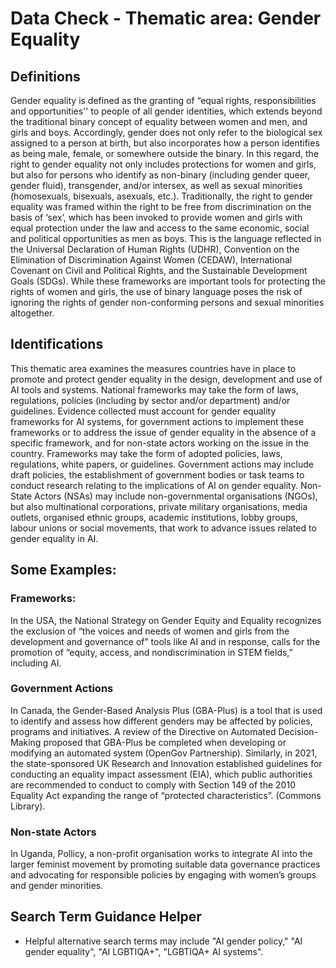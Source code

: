 
# Data Check - Thematic area: Gender Equality

## Definitions

Gender equality is defined as the granting of “equal rights, responsibilities and opportunities'' to people of all gender identities, which extends beyond the traditional binary concept of equality between women and men, and girls and boys. Accordingly, gender does not only refer to the biological sex assigned to a person at birth, but also incorporates how a person identifies as being male, female, or somewhere outside the binary. In this regard, the right to gender equality not only includes protections for women and girls, but also for persons who identify as non-binary (including gender queer, gender fluid), transgender, and/or intersex, as well as sexual minorities (homosexuals, bisexuals, asexuals, etc.).
Traditionally, the right to gender equality was framed within the right to be free from discrimination on the basis of ‘sex’, which has been invoked to provide women and girls with equal protection under the law and access to the same economic, social and political opportunities as men as boys. This is the language reflected in the Universal Declaration of Human Rights (UDHR), Convention on the Elimination of Discrimination Against Women (CEDAW), International Covenant on Civil and Political Rights, and the Sustainable Development Goals (SDGs). While these frameworks are important tools for protecting the rights of women and girls, the use of binary language poses the risk of ignoring the rights of gender non-conforming persons and sexual minorities altogether.

## Identifications

This thematic area examines the measures countries have in place to promote and protect gender equality in the design, development and use of AI tools and systems. National frameworks may take the form of laws, regulations, policies (including by sector and/or department) and/or guidelines. Evidence collected must account for gender equality frameworks for AI systems, for government actions to implement these frameworks or to address the issue of gender equality in the absence of a specific framework, and for non-state actors working on the issue in the country.
Frameworks may take the form of adopted policies, laws, regulations, white papers, or guidelines. Government actions may include draft policies, the establishment of government bodies or task teams to conduct research relating to the implications of AI on gender equality. Non-State Actors (NSAs) may include non-governmental organisations (NGOs), but also multinational corporations, private military organisations, media outlets, organised ethnic groups, academic institutions, lobby groups, labour unions or social movements, that work to advance issues related to gender equality in AI.


## Some Examples:

### Frameworks:

In the USA, the National Strategy on Gender Equity and Equality recognizes the exclusion of “the voices and needs of women and girls from the development and governance of” tools like AI and in response, calls for the promotion of “equity, access, and nondiscrimination in STEM fields,” including AI.

### Government Actions

In Canada, the Gender-Based Analysis Plus (GBA-Plus) is a tool that is used to identify and assess how different genders may be affected by policies, programs and initiatives. A review of the Directive on Automated Decision-Making proposed that GBA-Plus be completed when developing or modifying an automated system (OpenGov Partnership). Similarly, in 2021, the state-sponsored UK Research and Innovation established guidelines for conducting an equality impact assessment (EIA), which public authorities are recommended to conduct to comply with Section 149 of the 2010 Equality Act expanding the range of “protected characteristics”. (Commons Library).

### Non-state Actors

In Uganda, Pollicy, a non-profit organisation works to integrate AI into the larger feminist movement by promoting suitable data governance practices and advocating for responsible policies by engaging with women’s groups and gender minorities.


## Search Term Guidance Helper

- Helpful alternative search terms may include "AI gender policy," "AI gender equality", "AI LGBTIQA+", "LGBTIQA+ AI systems".